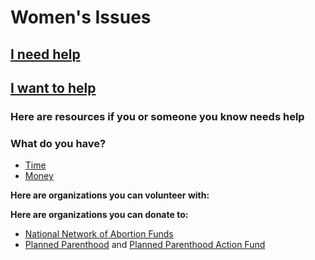 # Women's Issues

## [I need help](#need_help)

## [I want to help](#want_to_help)

### <a name="need_help"></a>Here are resources if you or someone you know needs help

### <a name="want_to_help"></a>What do you have?

* [Time](#give_time)
* [Money](#give_money)

**<a name="give_time"></a> Here are organizations you can volunteer with:**

**<a name="give_money"></a> Here are organizations you can donate to:**

* [National Network of Abortion Funds](https://abortionfunds.org/)
* [Planned Parenthood](https://www.plannedparenthood.org/) and [Planned Parenthood Action Fund](https://www.plannedparenthoodaction.org/)
